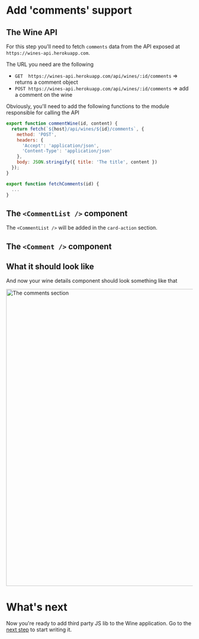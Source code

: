 # Add 'comments' support

## The Wine API

For this step you'll need to fetch `comments` data from the API exposed at `https://wines-api.herokuapp.com`.

The URL you need are the following

* `GET  https://wines-api.herokuapp.com/api/wines/:id/comments` => returns a comment object
* `POST https://wines-api.herokuapp.com/api/wines/:id/comments` => add a comment on the wine

Obviously, you'll need to add the following functions to the module responsible for calling the API

```javascript
export function commentWine(id, content) {
  return fetch(`${host}/api/wines/${id}/comments`, {
    method: 'POST',
    headers: {
      'Accept': 'application/json',
      'Content-Type': 'application/json'
    },
    body: JSON.stringify({ title: 'The title', content })
  });
}

export function fetchComments(id) {
  ...
}
```

## The `<CommentList />` component

The  `<CommentList />` will be added in the `card-action` section.

## The `<Comment />` component

## What it should look like

And now your wine details component should look something like that

<img src='https://github.com/react-bootcamp/react-101/raw/master/instructions/img/comments.png' width='800' alt='The comments section'>

# What's next

Now you're ready to add third party JS lib to the Wine application. Go to the [next step](./6-6-integrate-with-third-party-apis.md) to start writing it.
